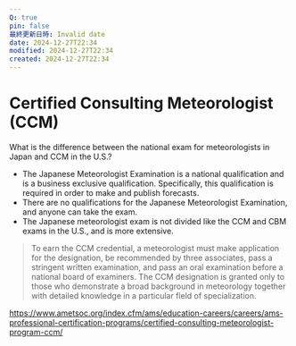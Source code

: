 ```yaml
---
Q: true
pin: false
最終更新日時: Invalid date
date: 2024-12-27T22:34
modified: 2024-12-27T22:34
created: 2024-12-27T22:34
---
```

# Certified Consulting Meteorologist (CCM)

What is the difference between the national exam for meteorologists in Japan and CCM in the U.S.?

- The Japanese Meteorologist Examination is a national qualification and is a business exclusive qualification. Specifically, this qualification is required in order to make and publish forecasts.  
- There are no qualifications for the Japanese Meteorologist Examination, and anyone can take the exam.  
- The Japanese meteorologist exam is not divided like the CCM and CBM exams in the U.S., and is more extensive.  

> To earn the CCM credential, a meteorologist must make application for the designation, be recommended by three associates, pass a stringent written examination, and pass an oral examination before a national board of examiners. The CCM designation is granted only to those who demonstrate a broad background in meteorology together with detailed knowledge in a particular field of specialization.

https://www.ametsoc.org/index.cfm/ams/education-careers/careers/ams-professional-certification-programs/certified-consulting-meteorologist-program-ccm/
